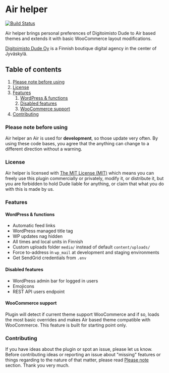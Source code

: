 # Air helper

[![Build Status](https://img.shields.io/travis/digitoimistodude/air-helper.svg?style=flat-square)](https://travis-ci.org/digitoimistodude/air-helper)

Air helper brings personal preferences of Digitoimisto Dude to Air based themes and extends it with basic WooCommerce layout modifications.

[Digitoimisto Dude Oy](https://www.dude.fi) is a Finnish boutique digital agency in the center of Jyväskylä.

## Table of contents

1. [Please note before using](#please-note-before-using)
2. [License](#license)
3. [Features](#features)
    1. [WordPress & functions](#wordpress--functions)
    2. [Disabled features](#disabled-features)
    3. [WooCommerce support](#woocommerce-support)
4. [Contributing](#contributing)

### Please note before using

Air helper an Air is used for **development**, so those update very often. By using these code bases, you agree that the anything can change to a different direction without a warning.

### License

Air helper is licensed with [The MIT License (MIT)](http://choosealicense.com/licenses/mit/) which means you can freely use this plugin commercially or privately, modify it, or distribute it, but you are forbidden to hold Dude liable for anything, or claim that what you do with this is made by us.

### Features

#### WordPress & functions

* Automatic feed links
* WordPress managed title tag
* WP updates nag hidden
* All times and local units in Finnish
* Custom uploads folder `media/` instead of default `content/uploads/`
* Force to-address in `wp_mail` at development and staging environments
* Get SendGrid credentials from `.env`

#### Disabled features

* WordPress admin bar for logged in users
* Emojicons
* REST API users endpoint

#### WooCommerce support

Plugin will detect if current theme support WooCommerce and if so, loads the most basic overrides and makes Air based theme compatible with WooCommerce. This feature is built for starting point only.

### Contributing

If you have ideas about the plugin or spot an issue, please let us know. Before contributing ideas or reporting an issue about "missing" features or things regarding to the nature of that matter, please read [Please note](#please-note-before-using) section. Thank you very much.
